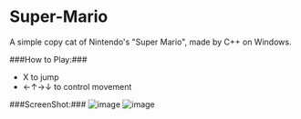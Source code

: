 ﻿Super-Mario
===========

A simple copy cat of Nintendo's "Super Mario", made by C++ on Windows.

###How to Play:###

* X to jump
* ←↑→↓ to control movement

###ScreenShot:###
![image](https://github.com/wwy-hust/Super-Mario/blob/master/screenshot1.png)
![image](https://github.com/wwy-hust/Super-Mario/blob/master/screenshot2.png)
